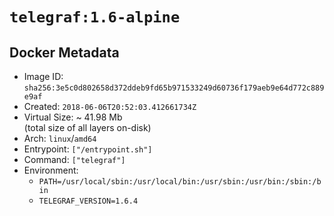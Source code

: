 # `telegraf:1.6-alpine`

## Docker Metadata

- Image ID: `sha256:3e5c0d802658d372ddeb9fd65b971533249d60736f179aeb9e64d772c889e9af`
- Created: `2018-06-06T20:52:03.412661734Z`
- Virtual Size: ~ 41.98 Mb  
  (total size of all layers on-disk)
- Arch: `linux`/`amd64`
- Entrypoint: `["/entrypoint.sh"]`
- Command: `["telegraf"]`
- Environment:
  - `PATH=/usr/local/sbin:/usr/local/bin:/usr/sbin:/usr/bin:/sbin:/bin`
  - `TELEGRAF_VERSION=1.6.4`
